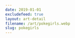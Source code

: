```yaml
---
date: 2019-01-01
excludefeed: true
layout: art-detail
filename: /art/pokegirls.webp
slug: pokegirls
---
```

